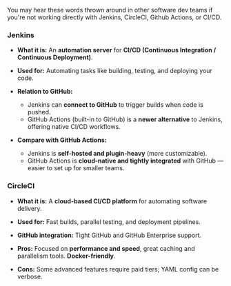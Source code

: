 You may hear these words thrown around in other software dev teams if you're not working directly with Jenkins, CircleCI, Github Actions, or CI/CD.

### **Jenkins**

- **What it is:** An **automation server** for **CI/CD (Continuous Integration / Continuous Deployment)**.
    
- **Used for:** Automating tasks like building, testing, and deploying your code.
    
- **Relation to GitHub:**
    
    - Jenkins can **connect to GitHub** to trigger builds when code is pushed.
    - GitHub Actions (built-in to GitHub) is a **newer alternative** to Jenkins, offering native CI/CD workflows.
        
- **Compare with GitHub Actions:**
    - Jenkins is **self-hosted and plugin-heavy** (more customizable).
    - GitHub Actions is **cloud-native and tightly integrated** with GitHub — easier to set up for smaller teams.
        
### **CircleCI**

- **What it is:** A **cloud-based CI/CD platform** for automating software delivery.
    
- **Used for:** Fast builds, parallel testing, and deployment pipelines.
    
- **GitHub integration:** Tight GitHub and GitHub Enterprise support.
    
- **Pros:** Focused on **performance and speed**, great caching and parallelism tools. **Docker-friendly**.
    
- **Cons:** Some advanced features require paid tiers; YAML config can be verbose.